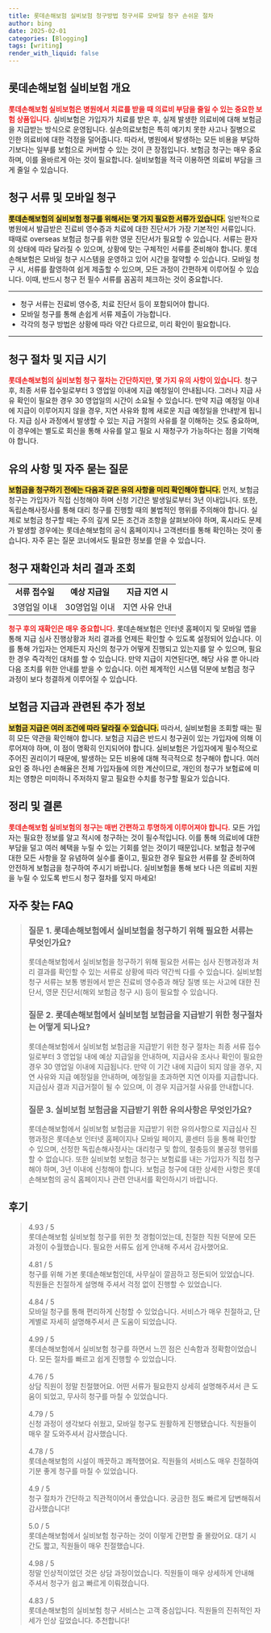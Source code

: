 ```yaml
---
title: 롯데손해보험 실비보험 청구방법 청구서류 모바일 청구 손쉬운 절차
author: bing
date: 2025-02-01
categories: [Blogging]
tags: [writing]
render_with_liquid: false
---
```



<h2 id='롯데손해보험 실비보험 개요'>롯데손해보험 실비보험 개요</h2>

<p><b><span style="color: #ee2323;">롯데손해보험 실비보험은 병원에서 치료를 받을 때 의료비 부담을 줄일 수 있는 중요한 보험 상품입니다.</span></b> 실비보험은 가입자가 치료를 받은 후, 실제 발생한 의료비에 대해 보험금을 지급받는 방식으로 운영됩니다. 실손의료보험은 특히 예기치 못한 사고나 질병으로 인한 의료비에 대한 걱정을 덜어줍니다. 따라서, 병원에서 발생하는 모든 비용을 부담하기보다는 일부를 보험으로 커버할 수 있는 것이 큰 장점입니다. 보험금 청구는 매우 중요하며, 이를 올바르게 아는 것이 필요합니다. 실비보험을 적극 이용하면 의료비 부담을 크게 줄일 수 있습니다.</p>

<h2 id='청구 서류 및 모바일 청구'>청구 서류 및 모바일 청구</h2>

<p><b><span style="background-color: #ffe066;">롯데손해보험의 실비보험 청구를 위해서는 몇 가지 필요한 서류가 있습니다.</span></b> 일반적으로 병원에서 발급받은 진료비 영수증과 치료에 대한 진단서가 가장 기본적인 서류입니다. 때때로 overseas 보험금 청구를 위한 영문 진단서가 필요할 수 있습니다. 서류는 환자의 상태에 따라 달라질 수 있으며, 상황에 맞는 구체적인 서류를 준비해야 합니다. 롯데손해보험은 모바일 청구 시스템을 운영하고 있어 시간을 절약할 수 있습니다. 모바일 청구 시, 서류를 촬영하여 쉽게 제출할 수 있으며, 모든 과정이 간편하게 이루어질 수 있습니다. 이때, 반드시 청구 전 필수 서류를 꼼꼼히 체크하는 것이 중요합니다.</p>

<hr />

<ul>
    <li>청구 서류는 진료비 영수증, 치료 진단서 등이 포함되어야 합니다.</li>
    <li>모바일 청구를 통해 손쉽게 서류 제출이 가능합니다.</li>
    <li>각각의 청구 방법은 상황에 따라 약간 다르므로, 미리 확인이 필요합니다.</li>
</ul>

<hr />

<h2 id='청구 절차 및 지급 시기'>청구 절차 및 지급 시기</h2>

<p><b><span style="color: #ee2323;">롯데손해보험의 실비보험 청구 절차는 간단하지만, 몇 가지 유의 사항이 있습니다.</span></b> 청구 후, 최종 서류 접수일로부터 3 영업일 이내에 지급 예정일이 안내됩니다. 그러나 지급 사유 확인이 필요한 경우 30 영업일의 시간이 소요될 수 있습니다. 만약 지급 예정일 이내에 지급이 이루어지지 않을 경우, 지연 사유와 함께 새로운 지급 예정일을 안내받게 됩니다. 지급 심사 과정에서 발생할 수 있는 지급 거절의 사유를 잘 이해하는 것도 중요하며, 이 경우에는 별도로 회신을 통해 사유를 알고 필요 시 재청구가 가능하다는 점을 기억해야 합니다.</p>

<h2 id='유의 사항 및 자주 묻는 질문'>유의 사항 및 자주 묻는 질문</h2>

<p><b><span style="background-color: #ffe066;">보험금을 청구하기 전에는 다음과 같은 유의 사항을 미리 확인해야 합니다.</span></b> 먼저, 보험금 청구는 가입자가 직접 신청해야 하며 신청 기간은 발생일로부터 3년 이내입니다. 또한, 독립손해사정사를 통해 대리 청구를 진행할 때의 불법적인 행위를 주의해야 합니다. 실제로 보험금 청구할 때는 주의 깊게 모든 조건과 조항을 살펴보아야 하며, 혹시라도 문제가 발생할 경우에는 롯데손해보험의 공식 홈페이지나 고객센터를 통해 확인하는 것이 좋습니다. 자주 묻는 질문 코너에서도 필요한 정보를 얻을 수 있습니다.</p>

<h2 id='청구 재확인과 처리 결과 조회'>청구 재확인과 처리 결과 조회</h2>

<table>
    <tr>
        <td style="text-align: center; height: 17px;"><b>서류 접수일</b></td>
        <td style="text-align: center; height: 17px;"><b>예상 지급일</b></td>
        <td style="text-align: center; height: 17px;"><b>지급 지연 시</b></td>
    </tr>
    <tr>
        <td style="text-align: center; height: 17px;">3영업일 이내</td>
        <td style="text-align: center; height: 17px;">30영업일 이내</td>
        <td style="text-align: center; height: 17px;">지연 사유 안내</td>
    </tr>
</table>

<p><b><span style="color: #ee2323;">청구 후의 재확인은 매우 중요합니다.</span></b> 롯데손해보험은 인터넷 홈페이지 및 모바일 앱을 통해 지급 심사 진행상황과 처리 결과를 언제든 확인할 수 있도록 설정되어 있습니다. 이를 통해 가입자는 언제든지 자신의 청구가 어떻게 진행되고 있는지를 알 수 있으며, 필요한 경우 즉각적인 대처를 할 수 있습니다. 만약 지급이 지연된다면, 해당 사유 뿐 아니라 다음 조치를 위한 안내를 받을 수 있습니다. 이런 체계적인 시스템 덕분에 보험금 청구 과정이 보다 청결하게 이루어질 수 있습니다.</p>

<h2 id='보험금 지급과 관련된 추가 정보'>보험금 지급과 관련된 추가 정보</h2>

<p><b><span style="background-color: #ffe066;">보험금 지급은 여러 조건에 따라 달라질 수 있습니다.</span></b> 따라서, 실비보험을 조회할 때는 필히 모든 약관을 확인해야 합니다. 보험금 지급은 반드시 청구권이 있는 가입자에 의해 이루어져야 하며, 이 점이 명확히 인지되어야 합니다. 실비보험은 가입자에게 필수적으로 주어진 권리이기 때문에, 발생하는 모든 비용에 대해 적극적으로 청구해야 합니다. 여러 요인 중 하나인 손해율은 전체 가입자들에 의한 계산이므로, 개인의 청구가 보험료에 미치는 영향은 미미하니 주저하지 말고 필요한 수치를 청구할 필요가 있습니다.</p>

<h2 id='정리 및 결론'>정리 및 결론</h2>

<p><b><span style="color: #ee2323;">롯데손해보험 실비보험의 청구는 매번 간편하고 투명하게 이루어져야 합니다.</span></b> 모든 가입자는 필요한 정보를 알고 적시에 청구하는 것이 필수적입니다. 이를 통해 의료비에 대한 부담을 덜고 여러 혜택을 누릴 수 있는 기회를 얻는 것이기 때문입니다. 보험금 청구에 대한 모든 사항을 잘 유념하여 실수를 줄이고, 필요한 경우 필요한 서류를 잘 준비하여 안전하게 보험금을 청구하여 주시기 바랍니다. 실비보험을 통해 보다 나은 의료비 지원을 누릴 수 있도록 반드시 청구 절차를 잊지 마세요!</p>


<h2 id='자주_찾는_FAQ'>자주 찾는 FAQ</h2>
<div itemscope="" itemtype="https://schema.org/FAQPage"> 
<blockquote> 
<div itemscope="" itemprop="mainEntity" itemtype="https://schema.org/Question">
<h3 itemprop="name">질문 1. 롯데손해보험에서 실비보험을 청구하기 위해 필요한 서류는 무엇인가요?</h3>
<div itemscope="" itemprop="acceptedAnswer" itemtype="https://schema.org/Answer">
<span itemprop="text"> 
<p>롯데손해보험에서 실비보험을 청구하기 위해 필요한 서류는 심사 진행과정과 처리 결과를 확인할 수 있는 서류로 상황에 따라 약간씩 다를 수 있습니다. 실비보험 청구 서류는 보통 병원에서 받은 진료비 영수증과 해당 질병 또는 사고에 대한 진단서, 영문 진단서(해외 보험금 청구 시) 등이 필요할 수 있습니다.</p> 
</span> 
</div> 
</div> 

<div itemscope="" itemprop="mainEntity" itemtype="https://schema.org/Question">
<h3 itemprop="name">질문 2. 롯데손해보험에서 실비보험 보험금을 지급받기 위한 청구절차는 어떻게 되나요?</h3>
<div itemscope="" itemprop="acceptedAnswer" itemtype="https://schema.org/Answer">
<span itemprop="text"> 
<p>롯데손해보험에서 실비보험 보험금을 지급받기 위한 청구 절차는 최종 서류 접수일로부터 3 영업일 내에 예상 지급일을 안내하며, 지급사유 조사나 확인이 필요한 경우 30 영업일 이내에 지급됩니다. 만약 이 기간 내에 지급이 되지 않을 경우, 지연 사유와 지급 예정일을 안내하며, 예정일을 초과하면 지연 이자를 지급합니다. 지급심사 결과 지급거절이 될 수 있으며, 이 경우 지급거절 사유를 안내합니다.</p> 
</span> 
</div> 
</div> 

<div itemscope="" itemprop="mainEntity" itemtype="https://schema.org/Question">
<h3 itemprop="name">질문 3. 실비보험 보험금을 지급받기 위한 유의사항은 무엇인가요?</h3>
<div itemscope="" itemprop="acceptedAnswer" itemtype="https://schema.org/Answer">
<span itemprop="text"> 
<p>롯데손해보험에서 실비보험 보험금을 지급받기 위한 유의사항으로 지급심사 진행과정은 롯데손보 인터넷 홈페이지나 모바일 페이지, 콜센터 등을 통해 확인할 수 있으며, 선정한 독립손해사정사는 대리청구 및 합의, 절충등의 불공정 행위를 할 수 없습니다. 또한 실비보험 보험금 청구는 보험료를 내는 가입자가 직접 청구해야 하며, 3년 이내에 신청해야 합니다. 보험금 청구에 대한 상세한 사항은 롯데손해보험의 공식 홈페이지나 관련 안내서를 확인하시기 바랍니다.</p> 
</span>
</div> 
</div> 

</blockquote> 
</div>
<h2 id='후기'>후기</h2>
<div itemscope itemtype="https://schema.org/Product">
  <blockquote>
  <div itemprop="review" itemscope itemtype="https://schema.org/Review">
      <div itemprop="reviewRating" itemscope itemtype="https://schema.org/Rating"> <span itemprop="ratingValue">4.93</span> / <span itemprop="bestRating">5</span> </div>
      <span itemprop="reviewBody">롯데손해보험 실비보험 청구를 위한 첫 경험이었는데, 친절한 직원 덕분에 모든 과정이 수월했습니다. 필요한 서류도 쉽게 안내해 주셔서 감사했어요.</span>
  </div>
  <br>
  <div itemprop="review" itemscope itemtype="https://schema.org/Review">
      <div itemprop="reviewRating" itemscope itemtype="https://schema.org/Rating"> <span itemprop="ratingValue">4.81</span> / <span itemprop="bestRating">5</span> </div>
      <span itemprop="reviewBody">청구를 위해 가본 롯데손해보험인데, 사무실이 깔끔하고 정돈되어 있었습니다. 직원들은 친절하게 설명해 주셔서 걱정 없이 진행할 수 있었습니다.</span>
  </div>
  <br>
  <div itemprop="review" itemscope itemtype="https://schema.org/Review">
      <div itemprop="reviewRating" itemscope itemtype="https://schema.org/Rating"> <span itemprop="ratingValue">4.84</span> / <span itemprop="bestRating">5</span> </div>
      <span itemprop="reviewBody">모바일 청구를 통해 편리하게 신청할 수 있었습니다. 서비스가 매우 친절하고, 단계별로 자세히 설명해주셔서 큰 도움이 되었습니다.</span>
  </div>
  <br>
  <div itemprop="review" itemscope itemtype="https://schema.org/Review">
      <div itemprop="reviewRating" itemscope itemtype="https://schema.org/Rating"> <span itemprop="ratingValue">4.99</span> / <span itemprop="bestRating">5</span> </div>
      <span itemprop="reviewBody">롯데손해보험에서 실비보험 청구를 하면서 느낀 점은 신속함과 정확함이었습니다. 모든 절차를 빠르고 쉽게 진행할 수 있었습니다.</span>
  </div>
  <br>
  <div itemprop="review" itemscope itemtype="https://schema.org/Review">
      <div itemprop="reviewRating" itemscope itemtype="https://schema.org/Rating"> <span itemprop="ratingValue">4.76</span> / <span itemprop="bestRating">5</span> </div>
      <span itemprop="reviewBody">상담 직원이 정말 친절했어요. 어떤 서류가 필요한지 상세히 설명해주셔서 큰 도움이 되었고, 무사히 청구를 마칠 수 있었습니다.</span>
  </div>
  <br>
  <div itemprop="review" itemscope itemtype="https://schema.org/Review">
      <div itemprop="reviewRating" itemscope itemtype="https://schema.org/Rating"> <span itemprop="ratingValue">4.79</span> / <span itemprop="bestRating">5</span> </div>
      <span itemprop="reviewBody">신청 과정이 생각보다 쉬웠고, 모바일 청구도 원활하게 진행됐습니다. 직원들이 매우 잘 도와주셔서 감사했습니다.</span>
  </div>
  <br>
  <div itemprop="review" itemscope itemtype="https://schema.org/Review">
      <div itemprop="reviewRating" itemscope itemtype="https://schema.org/Rating"> <span itemprop="ratingValue">4.78</span> / <span itemprop="bestRating">5</span> </div>
      <span itemprop="reviewBody">롯데손해보험의 시설이 깨끗하고 쾌적했어요. 직원들의 서비스도 매우 친절하여 기분 좋게 청구를 마칠 수 있었습니다.</span>
  </div>
  <br>
  <div itemprop="review" itemscope itemtype="https://schema.org/Review">
      <div itemprop="reviewRating" itemscope itemtype="https://schema.org/Rating"> <span itemprop="ratingValue">4.9</span> / <span itemprop="bestRating">5</span> </div>
      <span itemprop="reviewBody">청구 절차가 간단하고 직관적이어서 좋았습니다. 궁금한 점도 빠르게 답변해줘서 감사했습니다!</span>
  </div>
  <br>
  <div itemprop="review" itemscope itemtype="https://schema.org/Review">
      <div itemprop="reviewRating" itemscope itemtype="https://schema.org/Rating"> <span itemprop="ratingValue">5.0</span> / <span itemprop="bestRating">5</span> </div>
      <span itemprop="reviewBody">롯데손해보험에서 실비보험 청구하는 것이 이렇게 간편할 줄 몰랐어요. 대기 시간도 짧고, 직원들이 매우 친절했습니다.</span>
  </div>
  <br>
  <div itemprop="review" itemscope itemtype="https://schema.org/Review">
      <div itemprop="reviewRating" itemscope itemtype="https://schema.org/Rating"> <span itemprop="ratingValue">4.98</span> / <span itemprop="bestRating">5</span> </div>
      <span itemprop="reviewBody">정말 인상적이었던 것은 상담 과정이었습니다. 직원들이 매우 상세하게 안내해 주셔서 청구가 쉽고 빠르게 이뤄졌습니다.</span>
  </div>
  <br>
  <div itemprop="review" itemscope itemtype="https://schema.org/Review">
      <div itemprop="reviewRating" itemscope itemtype="https://schema.org/Rating"> <span itemprop="ratingValue">4.83</span> / <span itemprop="bestRating">5</span> </div>
      <span itemprop="reviewBody">롯데손해보험의 실비보험 청구 서비스는 고객 중심입니다. 직원들의 진취적인 자세가 인상 깊었습니다. 추천합니다!</span>
  </div>
  </blockquote>
</div>
